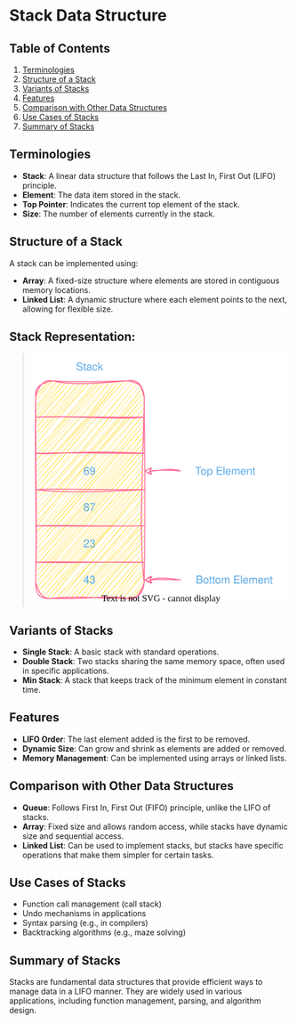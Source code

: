 # Stack Data Structure

## Table of Contents
1. [Terminologies](#terminologies)
2. [Structure of a Stack](#structure-of-a-stack)
3. [Variants of Stacks](#variants-of-stacks)
4. [Features](#features)
5. [Comparison with Other Data Structures](#comparison-with-other-data-structures)
6. [Use Cases of Stacks](#use-cases-of-stacks)
7. [Summary of Stacks](#summary-of-stacks)

## Terminologies
- **Stack**: A linear data structure that follows the Last In, First Out (LIFO) principle.
- **Element**: The data item stored in the stack.
- **Top Pointer**: Indicates the current top element of the stack.
- **Size**: The number of elements currently in the stack.

## Structure of a Stack
A stack can be implemented using:
- **Array**: A fixed-size structure where elements are stored in contiguous memory locations.
- **Linked List**: A dynamic structure where each element points to the next, allowing for flexible size.

## Stack Representation:
>![Stack](/images/stack/stack.svg)

## Variants of Stacks
- **Single Stack**: A basic stack with standard operations.
- **Double Stack**: Two stacks sharing the same memory space, often used in specific applications.
- **Min Stack**: A stack that keeps track of the minimum element in constant time.

## Features
- **LIFO Order**: The last element added is the first to be removed.
- **Dynamic Size**: Can grow and shrink as elements are added or removed.
- **Memory Management**: Can be implemented using arrays or linked lists.

## Comparison with Other Data Structures
- **Queue**: Follows First In, First Out (FIFO) principle, unlike the LIFO of stacks.
- **Array**: Fixed size and allows random access, while stacks have dynamic size and sequential access.
- **Linked List**: Can be used to implement stacks, but stacks have specific operations that make them simpler for certain tasks.

## Use Cases of Stacks
- Function call management (call stack)
- Undo mechanisms in applications
- Syntax parsing (e.g., in compilers)
- Backtracking algorithms (e.g., maze solving)

## Summary of Stacks
Stacks are fundamental data structures that provide efficient ways to manage data in a LIFO manner. They are widely used in various applications, including function management, parsing, and algorithm design.
